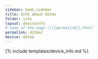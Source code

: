 ```yaml
---
sidebar: home_sidebar
title: Info about d2tmo
folder: info
layout: deviceinfo
# name of the page (/{{permalink}}.html)
permalink: d2tmo/
device: d2tmo
---
```

{% include templates/device_info.md %}
